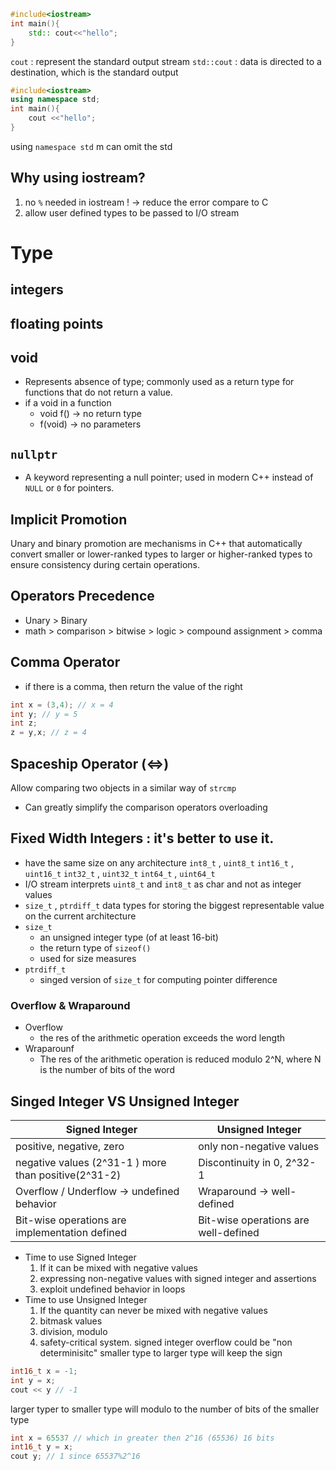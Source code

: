```c++
#include<iostream>
int main(){
	std:: cout<<"hello";
}
```
`cout` : represent the standard output stream
`std::cout` : data is directed to a destination, which is the standard output
```c++
#include<iostream>
using namespace std;
int main(){
	cout <<"hello";
}
```
using `namespace std`  m can omit the std

## Why using iostream?
1. no `%` needed in iostream ! -> reduce the error compare to C
2. allow user defined types to be passed to I/O stream

# Type
## integers
## floating points

## void
- Represents absence of type; commonly used as a return type for functions that do not return a value.
- if a void in a function
	- void f() -> no return type
	- f(void) -> no parameters
## `nullptr`
- A keyword representing a null pointer; used in modern C++ instead of `NULL` or `0` for pointers.


## Implicit Promotion
Unary and binary promotion are mechanisms in C++ that automatically convert smaller or lower-ranked types to larger or higher-ranked types to ensure consistency during certain operations.

## Operators Precedence
- Unary > Binary
- math > comparison > bitwise > logic > compound assignment > comma
## Comma Operator
- if there is a comma, then return the value of the right 
```C++
int x = (3,4); // x = 4
int y; // y = 5
int z;
z = y,x; // z = 4
```

## Spaceship Operator (<=>)
Allow comparing two objects in a similar way of `strcmp`
- Can greatly simplify the comparison operators overloading

## Fixed Width Integers : it's better to use it.
- have the same size on any architecture
`int8_t` , `uint8_t`
`int16_t` , `uint16_t`
`int32_t` , `uint32_t`
`int64_t` , `uint64_t`
- I/O stream interprets `uint8_t` and `int8_t` as char and not as integer values
- `size_t` , `ptrdiff_t` data types for storing the biggest representable value on the current architecture
- `size_t` 
	- an unsigned integer type (of at least 16-bit)
	- the return type of `sizeof()`
	- used for size measures
- `ptrdiff_t` 
	- singed version of `size_t` for computing pointer difference
### Overflow & Wraparound
- Overflow
	- the res of the arithmetic operation exceeds the word length
- Wraparounf
	- The res of the arithmetic operation is reduced modulo 2^N, where N is the number of bits of the word
## Singed Integer  VS Unsigned Integer
| Signed Integer                                       | Unsigned Integer                     |
| ---------------------------------------------------- | ------------------------------------ |
| positive, negative, zero                             | only non-negative values             |
| negative values (2^31-1 ) more than positive(2^31-2) | Discontinuity in 0, 2^32-1           |
| Overflow / Underflow -> undefined behavior           | Wraparound -> well-defined           |
| Bit-wise operations are implementation defined       | Bit-wise operations are well-defined |

- Time to use Signed Integer
  1. If it can be mixed with negative values
  2. expressing non-negative values with signed integer and assertions
  3. exploit undefined behavior in loops
- Time to use Unsigned Integer
  1. If the quantity can never be mixed with negative values
  2. bitmask values
  3. division, modulo
  4. safety-critical system. signed integer overflow could be "non determinisitc"
smaller type to larger type will keep the sign
```c++
int16_t x = -1;
int y = x;
cout << y // -1
```

larger typer to smaller type will modulo to the number of bits of the smaller type
```c++
int x = 65537 // which in greater then 2^16 (65536) 16 bits
int16_t y = x;
cout y; // 1 since 65537%2^16
```
